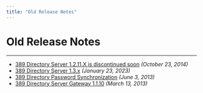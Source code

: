 ```yaml
---
title: "Old Release Notes"
---
```


# Old Release Notes
-----------------
-   [389 Directory Server 1.2.11.X is discontinued soon](end-1-2-11.html) *(October 23, 2014)*
-   [389 Directory Server 1.3.x](release-1-3-x-archive.html) *(January 23, 2023)*
-   [389 Directory Password Synchronization](release-passsync-1-1-5.html) *(June 3, 2013)*
-   [389 Directory Server Gateway 1.1.10](release-1-1-10.html) *(March 13, 2013)*


